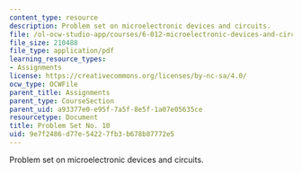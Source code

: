 ```yaml
---
content_type: resource
description: Problem set on microelectronic devices and circuits.
file: /ol-ocw-studio-app/courses/6-012-microelectronic-devices-and-circuits-fall-2009/9e7f2486d77e54227fb3b678b87772e5_MIT6_012F09_assn10.pdf
file_size: 210488
file_type: application/pdf
learning_resource_types:
- Assignments
license: https://creativecommons.org/licenses/by-nc-sa/4.0/
ocw_type: OCWFile
parent_title: Assignments
parent_type: CourseSection
parent_uid: a93377e0-e95f-7a5f-8e5f-1a07e05635ce
resourcetype: Document
title: Problem Set No. 10
uid: 9e7f2486-d77e-5422-7fb3-b678b87772e5
---
```

Problem set on microelectronic devices and circuits.